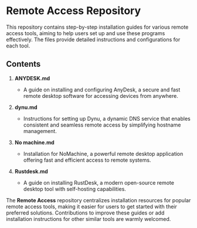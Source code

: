 # Remote Access Repository

This repository contains step-by-step installation guides for various remote access tools, aiming to help users set up and use these programs effectively. The files provide detailed instructions and configurations for each tool.

## Contents

1. **ANYDESK.md**  
    - A guide on installing and configuring AnyDesk, a secure and fast remote desktop software for accessing devices from anywhere.

2. **dynu.md**  
    - Instructions for setting up Dynu, a dynamic DNS service that enables consistent and seamless remote access by simplifying hostname management.

3. **No machine.md**  
    - Installation for NoMachine, a powerful remote desktop application offering fast and efficient access to remote systems.

4. **Rustdesk.md**  
    - A guide on installing RustDesk, a modern open-source remote desktop tool with self-hosting capabilities.

The **Remote Access** repository centralizes installation resources for popular remote access tools, making it easier for users to get started with their preferred solutions. 
Contributions to improve these guides or add installation instructions for other similar tools are warmly welcomed.

